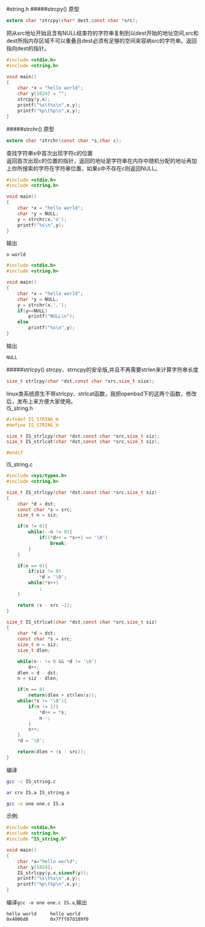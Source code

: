 #string.h
#####strcpy()
原型
```c
extern char *strcpy(char* dest,const char *src);
```
把从src地址开始且含有NULL结束符的字符串复制到以dest开始的地址空间,src和dest所指内存区域不可以重叠且dest必须有足够的空间来容纳src的字符串。返回指向dest的指针。   
```c
#include <stdio.h>
#include <string.h>

void main()
{
	char *x = "hello world";
	char y[1024] = "";
	strcpy(y,x);
	printf("%s\t%s\n",x,y);
	printf("%p\t%p\n",x,y);
}
```
#####strchr()
原型
```c
extern char *strchr(const char *s,char c);
```
查找字符串s中首次出现字符c的位置          
返回首次出现c的位置的指针，返回的地址是字符串在内存中随机分配的地址再加上你所搜索的字符在字符串位置，如果s中不存在c则返回NULL。
```c
#include <stdio.h>
#include <string.h>

void main()
{
	char *x = "hello world";
	char *y = NULL;
	y = strchr(x,'o');
	printf("%s\n",y);
}
```
输出
```text
o world
```
```c
#include <stdio.h>
#include <string.h>

void main()
{
	char *x = "hello world";
	char *y = NULL;
	y = strchr(x,',');
	if(y==NULL)
		printf("NULL\n");
	else
		printf("%s\n",y);
}
```
输出
```text
NULL
```
#####strlcpy()
strcpy、strncpy的安全版,并且不再需要strlen来计算字符串长度      
```c
size_t strlcpy(char *dst,const char *src,size_t size);
```
linux类系统原生不带strlcpy、strlcat函数，我把openbsd下的这两个函数，修改后，发布上来方便大家使用。       
IS_string.h
```c
#ifndef IS_STRING_H
#define IS_STRING_H

size_t IS_strlcpy(char *dst,const char *src,size_t siz);
size_t IS_strlcat(char *dst,const char *src,size_t siz);

#endif
```
IS_string.c
```c
#include <sys/types.h>
#include <string.h>

size_t IS_strlcpy(char *dst,const char *src,size_t siz)
{
	char *d = dst;
	const char *s = src;
	size_t n = siz;

	if(n != 0){
		while(--n != 0){
			if((*d++ = *s++) == '\0')
				break;
		}
	}

	if(n == 0){
		if(siz != 0)
			*d = '\0';
		while(*s++)
			;
	}

	return (s - src -1);
}

size_t IS_strlcat(char *dst,const char *src,size_t siz)
{
	char *d = dst;
	const char *s = src;
	size_t n = siz;
	size_t dlen;

	while(n-- != 0 && *d != '\0')
		d++;
	dlen = d - dst;
	n = siz - dlen;

	if(n == 0)
		return(dlen + strlen(s));
	while(*s != '\0'){
		if(n != 1){
			*d++ = *s;
			n--;
		}
		s++;
	}
	*d = '\0';

	return(dlen + (s - src));
}
``` 
编译
```bash
gcc -c IS_string.c
```
```bash
ar crv IS.a IS_string.o
```
```bash
gcc -o one one.c IS.a
```
示例:
```c
#include <stdio.h>
#include <string.h>
#include "IS_string.h"

void main()
{
	char *x="hello world";
	char y[1024];
	IS_strlcpy(y,x,sizeof(y));
	printf("%s\t%s\n",x,y);
	printf("%p\t%p\n",x,y);
}
```
编译`gcc -o one one.c IS.a`,输出
```text
hello world     hello world
0x4006d8        0x7fff07d189f0
```
